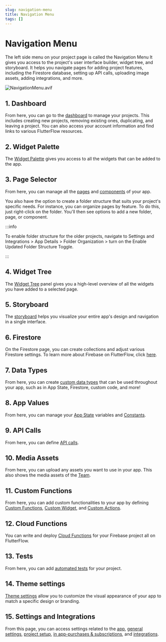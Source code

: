 ```yaml
---
slug: navigation-menu
title: Navigation Menu
tags: []
---
```


# Navigation Menu

The left side menu on your project page is called the Navigation Menu It gives you access to the project's user interface builder, widget tree, and storyboard. It helps you navigate pages for adding project features, including the Firestore database, setting up API calls, uploading image assets, adding integrations, and more.

![NavigationMenu.avif](imgs/NavigationMenu.avif)

## 1. Dashboard

From here, you can go to the [dashboard](#) to manage your projects. This includes creating new projects, removing existing ones, duplicating, and leaving a project. You can also access your account information and find links to various FlutterFlow resources.

## 2. Widget Palette

The [Widget Palette](widget-palette) gives you access to all the widgets that can be added to the app.

## 3. Page Selector

From here, you can manage all the [pages](#) and [components](#) of your app.

You also have the option to create a folder structure that suits your project's specific needs. For instance, you can organize pages by feature. To do this, just right-click on the folder. You'll then see options to add a new folder, page, or component.

:::info

To enable folder structure for the older projects, navigate to Settings and Integrations > App Details > Folder Organization > turn on the Enable Updated Folder Structure Toggle.

:::

## 4. Widget Tree

The [Widget Tree](#) panel gives you a high-level overview of all the widgets you have added to a selected page.

## 5. Storyboard

The [storyboard](storyboard) helps you visualize your entire app's design and navigation in a single interface.

## 6. Firestore

On the Firestore page, you can create collections and adjust various Firestore settings. To learn more about Firebase on FlutterFlow, click [here](#).

## 7. Data Types

From here, you can create [custom data types](#) that can be used throughout your app, such as in App State, Firestore, custom code, and more!

## 8. App Values

From here, you can manage your [App State](#) variables and [Constants](#).

## 9. API Calls

From here, you can define [API calls](#).

## 10. Media Assets

From here, you can upload any assets you want to use in your app. This also shows the media assets of the [Team](#).

## 11. Custom Functions

From here, you can add custom functionalities to your app by defining [Custom Functions](#), [Custom Widget](#), and [Custom Actions](#).

## 12. Cloud Functions

You can write and deploy [Cloud Functions](#) for your Firebase project all on FlutterFlow.

## 13. Tests

From here, you can add [automated tests](#) for your project.

## 14. Theme settings

[Theme settings](#) allow you to customize the visual appearance of your app to match a specific design or branding.

## 15. Settings and Integrations

From this page, you can access settings related to the [app](#), [general settings](#), [project setup](#), [in app-purchases & subscriptions](#), and [integrations](#).